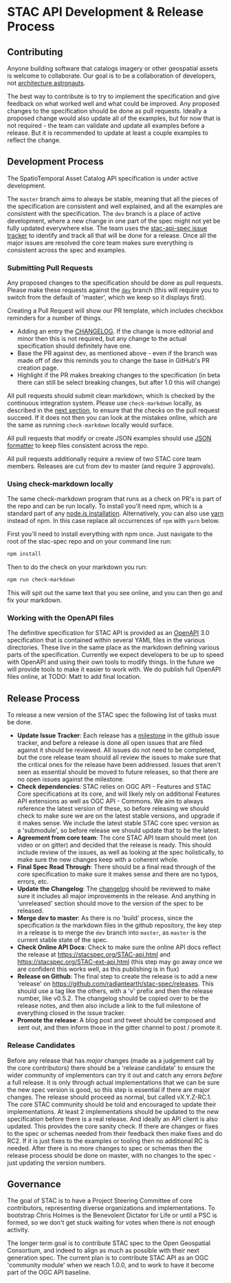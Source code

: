 # STAC API Development & Release Process

## Contributing

Anyone building software that catalogs imagery or other geospatial assets is welcome to collaborate.
Our goal is to be a collaboration of developers, not [architecture astronauts](http://www.joelonsoftware.com/articles/fog0000000018.html).

The best way to contribute is to try to implement the specification and give feedback on what worked
well and what could be improved. Any proposed changes to the specification should be done as pull requests. Ideally a
proposed change would also update all of the examples, but for now that is not required - the team
can validate and update all examples before a release. But it is recommended to update at least a
couple examples to reflect the change.

## Development Process

The SpatioTemporal Asset Catalog API specification is under active development. 

The `master` branch aims to always be stable, meaning that all the pieces of the specification are consistent and well
explained, and all the examples are consistent with the specification. The `dev` branch is a place of active development, 
where a new change in one part of the spec might not yet be fully updated everywhere else. The team uses the 
[stac-api-spec issue tracker](https://github.com/radiantearth/stac-api-spec/issues) to identify and track all that will be done for 
a release. Once all the major issues are resolved the core team makes sure everything is consistent across the spec and
examples.

### Submitting Pull Requests

Any proposed changes to the specification should be done as pull requests. Please make these
requests against the [`dev`](https://github.com/radiantearth/stac-api-spec/tree/dev) branch (this will
require you to switch from the default of 'master', which we keep so it displays first). 

Creating a Pull Request will show our PR template, which includes checkbox reminders for a number
of things.

- Adding an entry the [CHANGELOG](CHANGELOG.md). If the change is more editorial and minor then this 
is not required, but any change to the actual specification should definitely have one.
- Base the PR against dev, as mentioned above - even if the branch was made off of dev this reminds
you to change the base in GitHub's PR creation page.
- Highlight if the PR makes breaking changes to the specification (in beta there can still be
select breaking changes, but after 1.0 this will change)

All pull requests should submit clean markdown, which is checked by the continuous integration
system. Please use `check-markdown` locally, as described in the [next section](#using-check-markdown-locally), 
to ensure that the checks on the pull request succeed. If it does not then you can look at the
mistakes online, which are the same as running `check-markdown` locally would surface.

All pull requests that modify or create JSON examples should use [JSON 
formatter](https://jsonformatter.org/) to keep files consistent across the repo. 

All pull requests additionally require a review of two STAC core team members. Releases are cut
from dev to master (and require 3 approvals).

### Using check-markdown locally

The same check-markdown program that runs as a check on PR's is part of the repo and can be run locally. 
To install you'll need npm, which is a standard part of any [node.js installation](https://nodejs.org/en/download/). 
Alternatively, you can also use [yarn](https://yarnpkg.com/) instead of npm. In this case replace all occurrences of 
`npm` with `yarn` below.

First you'll need to install everything with npm once. Just navigate to the root of the stac-spec repo and on 
your command line run:

```bash
npm install
```
Then to do the check on your markdown you run:

```bash
npm run check-markdown
```

This will spit out the same text that you see online, and you can then go and fix your markdown.

### Working with the OpenAPI files

The definitive specification for STAC API is provided as an [OpenAPI](http://openapis.org/) 3.0 specification that is
contained within several YAML files in the various directories. These live in the same place as the markdown defining
various parts of the specification. Currently we expect developers to be up to speed with
OpenAPI and using their own tools to modify things. In the future we will provide tools to make it easier to work with.
We do publish full OpenAPI files online, at TODO: Matt to add final location.

## Release Process

To release a new version of the STAC spec the following list of tasks must be done. 

- **Update Issue Tracker**: Each release has a [milestone](https://github.com/radiantearth/stac-spec/milestones) in the github 
issue tracker, and before a release is done all open issues that are filed against it should be reviewed. All issues do not 
need to be completed, but the core release team should all review the issues to make sure that the critical ones for the 
release have been addressed. Issues that aren't seen as essential should be moved to future releases, so that there are no
open issues against the milestone.
- **Check dependencies**: STAC relies on OGC API - Features and STAC Core specifications at its core, and will likely rely
on additional Features API extensions as well as OGC API - Commons. We aim to always reference the latest version of these,
so before releasing we should check to make sure we are on the latest stable versions, and upgrade if it makes sense. We include
the latest stable STAC core spec version as a 'submodule', so before release we should update that to be the latest.
- **Agreement from core team**: The core STAC API team should meet (on video or on gitter) and decided that the release is ready.
This should include review of the issues, as well as looking at the spec holistically, to make sure the new changes keep
with a coherent whole.
- **Final Spec Read Through**: There should be a final read through of the core specification to make sure it makes sense
and there are no typos, errors, etc.
- **Update the Changelog**: The [changelog](CHANGELOG.md) should be reviewed to make sure it includes all major improvements
in the release. And anything in 'unreleased' section should move to the version of the spec to be released.
- **Merge dev to master**: As there is no 'build' process, since the specification *is* the markdown files in the github
repository, the key step in a release is to merge the `dev` branch into `master`, as `master` is the current stable state 
of the spec.
- **Check Online API Docs**: Check to make sure the online API docs reflect the release at <https://stacspec.org/STAC-api.html> 
and <https://stacspec.org/STAC-ext-api.html> (this step may go away once we are confident this works well, as this publishing is in flux)
- **Release on Github**: The final step to create the release is to add a new 'release' on 
<https://github.com/radiantearth/stac-spec/releases>. This should use a tag like the others, with a 'v' prefix and then the 
release number, like v0.5.2. The changelog should be copied over to be the release notes, and then also include a link to 
the full milestone of everything closed in the issue tracker.
- **Promote the release**: A blog post and tweet should be composed and sent out, and then inform those in the gitter channel
to post / promote it.

### Release Candidates

Before any release that has *major* changes (made as a judgement call by the core contributors)  there should be a 'release 
candidate' to ensure the wider community of implementors can try it out
and catch any errors *before* a full release. It is only through actual implementations that we can be sure the new spec
version is good, so this step is essential if there are major changes. The release should proceed as normal, but called
vX.Y.Z-RC.1. The core STAC community should be told and encouraged to update their implementations. At least 2 implementations
should be updated to the new specification before there is a real release. And ideally an API client is also 
updated. This provides the core sanity check. If there are changes or fixes to the spec or 
schemas needed from their feedback then make fixes and do RC2. If it is just fixes to the examples or tooling then no 
additional RC is needed. After there is no more changes to spec or schemas then the release process should be done on master,
with no changes to the spec - just updating the version numbers.

## Governance 

The goal of STAC is to have a Project Steering Committee of core contributors, representing diverse organizations and 
implementations. To bootstrap Chris Holmes is the Benevolent Dictator for 
Life or until a PSC is formed, so we don't get stuck waiting for votes when there is not enough activity. 

The longer term goal is to contribute STAC spec to the Open Geospatial Consortium, and indeed to align as much as possible
with their next generation spec. The current plan is to contribute STAC API as an OGC 'community module' when we reach
1.0.0, and to work to have it become part of the OGC API baseline.
